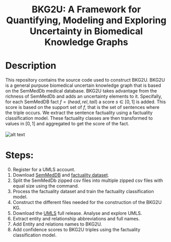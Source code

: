 <h1 align="center">BKG2U: A Framework for Quantifying, Modeling and Exploring Uncertainty in Biomedical Knowledge Graphs </h1>

# Description
This repository contains the source code used to construct BKG2U. BKG2U is a general purpuse biomedical uncertain knowledge graph that is based on the SemMedDb medical database. BKG2U takes advantage from the richness of SemMedDb and adds an uncertainty elements to it. Specifally, for each SemMedDB fact $f=(head, rel, tail)$ a score $s \in [0,1]$ is added. This score is based on the support set of $f$, that is the set of sentences where the triple occurs. We extract the sentence factuality using a factuality classification model. These factuality classes are then transformed to values in $[0,1]$ and aggregated to get the score of the fact.
</br>
</br>
![alt text](https://github.com/team611/biofunk/blob/main/assets/completSysFig-1.png?raw=true)

# Steps:
0. Register for a UMLS account.
1. Download [SemMedDB](https://lhncbc.nlm.nih.gov/ii/tools/SemRep_SemMedDB_SKR/SemMedDB_download.html) and [factuality dataset](https://data.lhncbc.nlm.nih.gov/umls-restricted/ii/tools/SemRep_SemMedDB_SKR/FactualityData.zip).
2. Split the SemMedDb zipped csv files into multiple zipped csv files with equal size using the command.
3. Process the factuality dataset and train the factuality classification model.
4. Construct the different files needed for the construction of the BKG2U KG.
5. Download the [UMLS](https://www.nlm.nih.gov/research/umls/licensedcontent/umlsknowledgesources.html) full release. Analyse and explore UMLS.
6. Extract entity and relationship abbreviations and full names.
7. Add Entity and relations names to BKG2U.
8. Add confidence scores to BKG2U triples using the factuality classification model.
  
